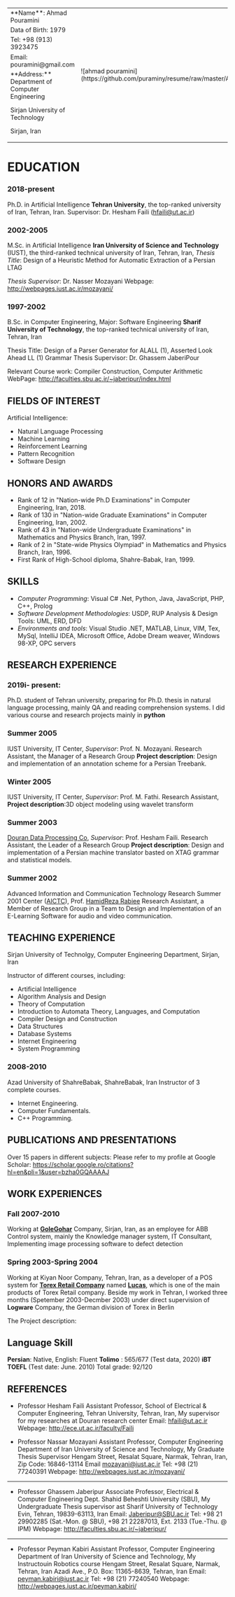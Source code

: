 
<table>
 <tr>
  <td>
  **Name**: Ahmad Pouramini
  </td>
  <td rowspan=5>
   ![ahmad pouramini](https://github.com/puraminy/resume/raw/master/Ax.jpg) 
  </td>
 </tr>
  
  
 
  <tr>
  <td>
Data of Birth: 1979
   </td>
 </tr>
  <tr>
  <td>
Tel: +98 (913) 3923475
   </td>
 </tr>
  <tr>
  <td>
Email: pouramini@gmail.com  
   </td>
 </tr>
 <tr>
  <td>
   **Address:** Department of Computer Engineering
   
Sirjan University of Technology

Sirjan, Iran
  </td>
 </tr>
  
 </tr>
  </table>


# EDUCATION
### 2018-present
Ph.D. in Artificial Intelligence 
**Tehran University**, the top-ranked university of Iran, Tehran, Iran. 
Supervisor: Dr. Hesham Faili (hfaili@ut.ac.ir)

### 2002-2005
M.Sc. in Artificial Intelligence
**Iran University of Science and Technology** (IUST), the third-ranked technical university of Iran, Tehran, Iran,
*Thesis Title*: Design of a Heuristic Method for Automatic Extraction of a Persian LTAG

*Thesis Supervisor*: Dr. Nasser Mozayani
Webpage: http://webpages.iust.ac.ir/mozayani/

### 1997-2002
B.Sc. in Computer Engineering, Major: Software Engineering
**Sharif University of Technology**, the top-ranked technical university of Iran, Tehran, Iran

Thesis Title: Design of a Parser Generator for ALALL (1), Asserted Look Ahead LL (1) Grammar
Thesis Supervisor: Dr. Ghassem JaberiPour

Relevant Course work: Compiler Construction, Computer Arithmetic WebPage: http://faculties.sbu.ac.ir/~jaberipur/index.html

## FIELDS OF INTEREST
Artificial Intelligence:

 - Natural Language Processing
 - Machine Learning
 - Reinforcement Learning
 - Pattern Recognition
 - Software Design 

## HONORS AND AWARDS 

- Rank of 12 in "Nation-wide Ph.D Examinations" in Computer Engineering, Iran, 2018.
- Rank of 130 in "Nation-wide Graduate Examinations" in Computer Engineering, Iran, 2002.
- Rank of 43 in "Nation-wide Undergraduate Examinations" in Mathematics and Physics Branch, Iran, 1997.
- Rank of 2 in "State-wide Physics Olympiad" in Mathematics and Physics Branch, Iran, 1996.
- First Rank of High-School diploma, Shahre-Babak, Iran, 1999.

## SKILLS 

- *Computer Programming*: Visual C# .Net, Python, Java, JavaScript, PHP, C++, Prolog
- *Software Development Methodologies*: USDP, RUP Analysis & Design Tools: UML, ERD, DFD
- *Environments and tools*: Visual Studio .NET, MATLAB, Linux, VIM, Tex, MySql, IntelliJ IDEA, Microsoft Office, Adobe Dream weaver,  Windows 98-XP, OPC servers


## RESEARCH EXPERIENCE

### 2019i- present:
 Ph.D. student of Tehran university, preparing for Ph.D. thesis in natural language processing, mainly QA and reading comprehension systems. I did various course and research projects mainly in **python**

### Summer 2005
IUST University, IT Center, *Supervisor*: Prof. N. Mozayani.
Research Assistant, the Manager of a Research Group 
**Project description**: Design and implementation of an annotation scheme for a Persian Treebank.

### Winter 2005
IUST University, IT Center, *Supervisor*: Prof. M. Fathi.
Research Assistant,
**Project description**:3D object modeling using wavelet transform

### Summer 2003

[Douran Data Processing Co](http://douran.com), *Supervisor*: Prof. Hesham Faili. 
Research Assistant, the Leader of a Research Group 
**Project description**: Design and implementation of a Persian machine translator basted on XTAG grammar and statistical models.

### Summer 2002

Advanced Information and Communication Technology Research Summer 2001 Center ([AICTC](http://www.aictc.ir)), Prof. [HamidReza Rabiee](http://sharif.ir/~rabiee/)
Research Assistant, a Member of Research Group in a Team to  Design and Implementation of an E-Learning Software for audio and  video communication.   


## TEACHING EXPERIENCE

Sirjan University of Technolgy, Computer Engineering Department, Sirjan, Iran

Instructor of different courses, including:

- Artificial Intelligence
- Algorithm Analysis and Design
- Theory of Computation
- Introduction to Automata Theory, Languages, and Computation
- Compiler Design and Construction
- Data Structures
- Database Systems
- Internet Engineering
- System Programming

### 2008-2010
Azad University of ShahreBabak, ShahreBabak, Iran
Instructor of 3 complete courses.

- Internet Engineering.
- Computer Fundamentals.
- C++ Programming.

## PUBLICATIONS AND PRESENTATIONS
Over 15 papers in different subjects:
Please refer to my profile at Google Scholar: https://scholar.google.ro/citations?hl=en&pli=1&user=bzha0GQAAAAJ


## WORK EXPERIENCES

### Fall 2007-2010

Working at **[GoleGohar](http://www.geg.ir/)** Company, Sirjan, Iran, as an employee for ABB Control system, mainly the Knowledge manager system, IT Consultant, Implementing image processing software to defect detection

### Spring 2003-Spring 2004

Working at Kiyan Noor Company, Tehran, Iran, as a developer of a POS system for **[Torex Retail Company](http://torex.com)** named **[Lucas](http://www.torex.com/global/retail/productsservices/solutions/lucaspos)**, which is one of the main products of Torex Retail company. Beside my work in Tehran, I worked three months (Spetember 2003-Decmber 2003) under direct supervision of **Logware** Company, the German division of Torex in Berlin

The Project description: 

## Language Skill

**Persian**: Native, English: Fluent
**Tolimo** : 565/677 (Test data, 2020)
**iBT TOEFL** (Test date: June. 2010)
Total grade: 92/120 


## REFERENCES

* Professor Hesham Faili
Assistant Professor, School of Electrical & Computer Engineering, Tehran University, Tehran, Iran, My supervisor for my researches at Douran research center
Email: hfaili@ut.ac.ir
Webpage: http://ece.ut.ac.ir/faculty/Faili

* Professor Nassar Mozayani
Assistant Professor, Computer Engineering Department of Iran University of Science and Technology, My Graduate Thesis Supervisor
Hengam Street, Resalat Square, Narmak, Tehran, Iran, Zip Code: 16846-13114
Email mozayani@iust.ac.ir	Tel: +98 (21) 77240391
Webpage: http://webpages.iust.ac.ir/mozayani/

<hr>

* Professor Ghassem Jaberipur
Associate Professor, Electrical & Computer Engineering Dept. Shahid Beheshti University (SBU), My Undergraduate Thesis supervisor ast Sharif University of Technology Evin, Tehran, 19839-63113, Iran
Email: Jaberipur@SBU.ac.ir Tel: +98 21 29902285 (Sat.-Mon. @ SBU), +98 21 22287013, Ext. 2133 (Tue.-Thu. @ IPM) Webpage: http://faculties.sbu.ac.ir/~jaberipur/

<hr>

* Professor Peyman Kabiri
Assistant Professor, Computer Engineering Department of Iran University of Science and Technology, My Instructouin Robotics course Hengam Street, Resalat Square, Narmak, Tehran, Iran
Azadi Ave., P.O. Box: 11365-8639, Tehran, Iran
Email: peyman.kabiri@iust.ac.ir	Tel: +98 (21) 77240540
Webpage: http://webpages.iust.ac.ir/peyman.kabiri/




